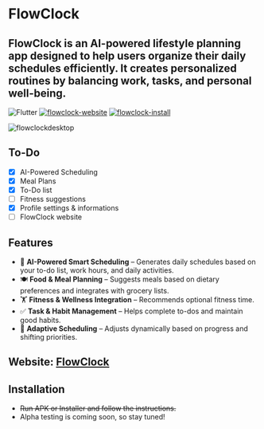 # FlowClock  

## FlowClock is an AI-powered lifestyle planning app designed to help users organize their daily schedules efficiently. It creates personalized routines by balancing work, tasks, and personal well-being.  

![Flutter](https://img.shields.io/badge/Flutter-%2302569B.svg?style=for-the-badge&logo=Flutter&logoColor=white) [![flowclock-website](https://img.shields.io/badge/flowclock-website-brown?style=for-the-badge)](https://eth4nplays.wixstudio.com/taskclock) [![flowclock-install](https://img.shields.io/badge/Latest-Releases-green?style=for-the-badge)](https://github.com/Eth4nplays/FlowClock/releases)  

 ![flowclockdesktop](https://github.com/user-attachments/assets/9dd2e511-7304-426c-9d4e-e565785c723c)

## To-Do
- [x] AI-Powered Scheduling
- [x] Meal Plans
- [x] To-Do list
- [ ] Fitness suggestions
- [x] Profile settings & informations
- [ ] FlowClock website

## Features  

- 📅 **AI-Powered Smart Scheduling** – Generates daily schedules based on your to-do list, work hours, and daily activities.  
- 🍽 **Food & Meal Planning** – Suggests meals based on dietary preferences and integrates with grocery lists.  
- 🏋️ **Fitness & Wellness Integration** – Recommends optional fitness time.  
- ✅ **Task & Habit Management** – Helps complete to-dos and maintain good habits.  
- 🔄 **Adaptive Scheduling** – Adjusts dynamically based on progress and shifting priorities.  

## Website: [FlowClock](https://eth4nplays.wixstudio.com/taskclock/)  

## Installation  

- ~~Run APK or Installer and follow the instructions.~~
- Alpha testing is coming soon, so stay tuned!
